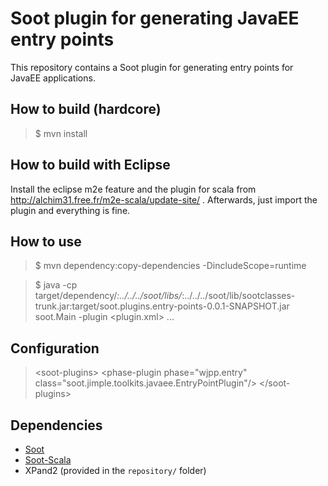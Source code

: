 Soot plugin for generating JavaEE entry points
==============================================
This repository contains a Soot plugin for generating entry points for JavaEE applications.

How to build (hardcore)
-----------------------
> $ mvn install

How to build with Eclipse
-------------------------
Install the eclipse m2e feature and the plugin for scala from http://alchim31.free.fr/m2e-scala/update-site/ . Afterwards,
just import the plugin and everything is fine.

How to use
----------
> $ mvn dependency:copy-dependencies -DincludeScope=runtime

> $ java -cp target/dependency/*:../../../soot/libs/*:../../../soot/lib/sootclasses-trunk.jar:target/soot.plugins.entry-points-0.0.1-SNAPSHOT.jar soot.Main -plugin &lt;plugin.xml&gt; ...

Configuration
-------------
> &lt;soot-plugins&gt;
> &lt;phase-plugin phase="wjpp.entry" class="soot.jimple.toolkits.javaee.EntryPointPlugin"/&gt;
> &lt;/soot-plugins&gt;

Dependencies
-------------

 * [Soot](https://github.com/Sable/soot)
 * [Soot-Scala](https://github.com/malaverdiere/soot-scala)
 * XPand2 (provided in the `repository/` folder)